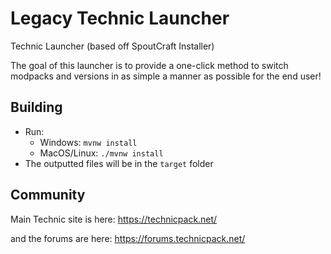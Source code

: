 # Legacy Technic Launcher

Technic Launcher (based off SpoutCraft Installer)

The goal of this launcher is to provide a one-click method to switch modpacks and versions in as simple a manner as possible for the end user!

## Building
- Run:
    - Windows: `mvnw install`
    - MacOS/Linux: `./mvnw install`
- The outputted files will be in the `target` folder

## Community

Main Technic site is here: https://technicpack.net/

and the forums are here: https://forums.technicpack.net/
